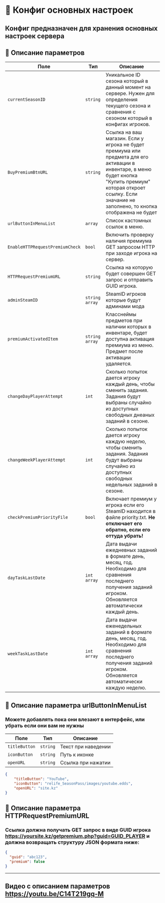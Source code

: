
# 📄 Конфиг основных настроек

Конфиг предназначен для хранения основных настроек сервера
---


## 🧩 Описание параметров

| Поле              | Тип        |  Описание |
|-------------------|------------|----------|
| `currentSeasonID`          | `string`  | Уникальное ID сезона который в данный момент на сервере. Нужен для определения текущего сезона и сравнения с сезоном который в конфигах игроков. |
| `BuyPremiumBtnURL`          | `string`  | Ссылка на ваш магазин. Если у игрока не будет премиума или предмета для его активации в инвентаре, в меню будет кнопка "Купить премиум" которая откроет ссылку. Если значание не заполнено, то кнопка отображена не будет|
| `urlButtonInMenuList`          | `array`  | Список кастомных ссылок в меню. |
| `EnableHTTPRequestPremiumCheck`          | `bool`  | Включить проверку наличия премиума GET запросом HTTP при заходе игрока на сервер. |
| `HTTPRequestPremiumURL`          | `string`  | Ссылка на которую будет совершен GET запрос и отправить GUID игрока. |
| `adminSteamID`          | `string array`  | SteamID игроков которые будут админами мода |
| `premiumActivatedItem`          | `string array`  | Класснеймы предметов при наличии которых в инвентаре, будет доступна активация премиума из меню. Предмет после активации удаляется.|
| `changeDayPlayerAttempt`          | `int`  | Сколько попыток дается игроку каждый день, чтобы сменить задания. Задания будут выбраны случайно из доступных свободных днеаных заданий в сезоне.|
| `changeWeekPlayerAttempt`          | `int`  |  Сколько попыток дается игроку каждую неделю, чтобы сменить задания. Задания будут выбраны случайно из доступных свободных недельных заданий в сезоне.|
| `checkPremiumPriorityFile`          | `bool`  | Включает премиум у игрока если его SteamID находится в файле priority.txt. **Не отключает его обратно, если его оттуда убрать!**|
| `dayTaskLastDate`      | `int array`   | Дата выдачи ежедневных заданий в формате день, месяц, год. Необходимо для сравнения последнего получения заданий игроком. Обновляется автоматически каждый день. |
| `weekTaskLastDate`      | `int array`   | Дата выдачи еженедельных заданий в формате день, месяц, год. Необходимо для сравнения последнего получения заданий игроком. Обновляется автоматически каждую неделю.|

## 🧩 Описание параметра urlButtonInMenuList
### Можете добавлять пока они влезают в интерфейс, или убрать если они вам не нужны
| Поле              | Тип        |  Описание |
|-------------------|------------|----------|
| `titleButton`          | `string`  | Текст при наведении |
| `iconButton`          | `string`  | Путь к иконке|
| `openURL`          | `string`  | Ссылка при нажатии |
```JSON
{
    "titleButton": "YouTube",
    "iconButton": "relife_SeasonPass/images/youtube.edds",
    "openURL": "site.kz"
}
```
## 🧩 Описание параметра HTTPRequestPremiumURL
### Ссылка должна получать GET запрос в виде GUID игрока https://yoursite.kz/getpremium.php?guid=GUID_PLAYER и должна возвращать структуру JSON формата ниже:
```JSON
{
  "guid": "abc123",
  "premium": false
}
```
---
## Видео с описанием параметров https://youtu.be/C14T219gq-M

